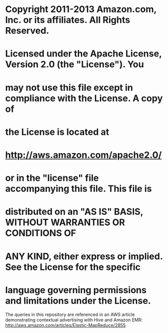 # Copyright 2011-2013 Amazon.com, Inc. or its affiliates. All Rights Reserved.
#
# Licensed under the Apache License, Version 2.0 (the "License"). You
# may not use this file except in compliance with the License. A copy of
# the License is located at
#
#     http://aws.amazon.com/apache2.0/
#
# or in the "license" file accompanying this file. This file is
# distributed on an "AS IS" BASIS, WITHOUT WARRANTIES OR CONDITIONS OF
# ANY KIND, either express or implied. See the License for the specific
# language governing permissions and limitations under the License.
 
The queries in this repository are referenced in an AWS article demonstrating contextual advertising with Hive and Amazon EMR: http://aws.amazon.com/articles/Elastic-MapReduce/2855